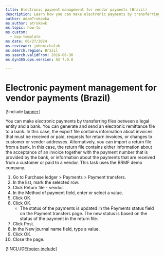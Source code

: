 ```yaml
---
title: Electronic payment management for vendor payments (Brazil)
description: Learn how you can make electronic payments by transferring files between a legal entity and a bank, including a step-by-step process.
author: AdamTrukawka
ms.author: atrukawk
ms.topic: how-to
ms.custom: 
  - bap-template
ms.date: 06/27/2024
ms.reviewer: johnmichalak
ms.search.region: Brazil
ms.search.validFrom: 2016-06-30
ms.dyn365.ops.version: AX 7.0.0

---
```


# Electronic payment management for vendor payments (Brazil)

[!include [banner](../../includes/banner.md)]

You can make electronic payments by transferring files between a legal entity and a bank. You can generate and send an electronic remittance file to a bank. In this case, the export file contains information about invoices that must be received or paid, requests for return invoices, or changes to customer or vendor addresses. Alternatively, you can import a return file from a bank. In this case, the return file contains either information about the acceptance of an invoice together with the payment number that is provided by the bank, or information about the payments that are received from a customer or paid to a vendor. This task uses the BRMF demo company.

1. Go to Purchase ledger > Payments > Payment transfers.
2. In the list, mark the selected row.
3. Click Return file - vendor.
4. In the Method of payment field, enter or select a value.
5. Click OK.
6. Click OK.
    * The status of the payments is updated in the Payments status field on the Payment transfers page. The new status is based on the status of the payment in the return file.  
7. Click Post.
8. In the New journal name field, type a value.
9. Click OK.
10. Close the page.



[!INCLUDE[footer-include](../../../includes/footer-banner.md)]
